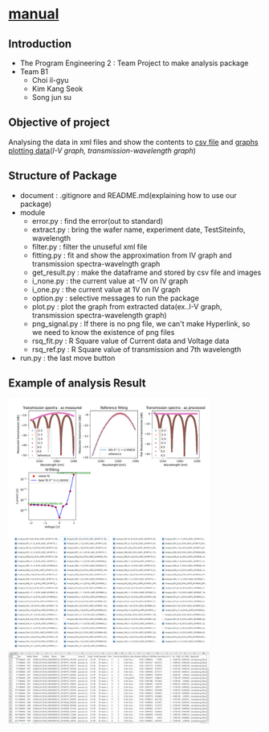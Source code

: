 # <u>manual</u>

## __Introduction__

+ The Program Engineering 2 : Team Project to make analysis package
+ Team B1
    * Choi il-gyu
    * Kim Kang Seok
    * Song jun su

## Objective of project

Analysing the data in xml files and show the contents to <u>csv file</u> and <u>graphs plotting data</u>(_I-V graph, transmission-wavelength graph_)

## Structure of Package

+ document : .gitignore and README.md(explaining how to use our package)
+ module 
    - error.py : find the error(out to standard)
    - extract.py : bring the wafer name, experiment date, TestSiteinfo, wavelength
    - filter.py : filter the unuseful xml file
    - fitting.py : fit and show the approximation from IV graph and transmission spectra-wavelngth graph
    - get_result.py : make the dataframe and stored by csv file and images
    - i_none.py : the current value at -1V on IV graph
    - i_one.py : the current value at 1V on IV graph
    - option.py : selective messages to run the package
    - plot.py : plot the graph from extracted data(ex..I-V graph, transmission spectra-wavelength graph)
    - png_signal.py : If there is no png file, we can't make Hyperlink, so we need to know the existence of png files
    - rsq_fit.py : R Square value of Current data and Voltage data
    - rsq_ref.py : R Square value of transmission and 7th wavelength
+ run.py : the last move button

## Example of analysis Result

<img src="./document/B1_1.png" width="400">
<img src="./document/B1_2.png" width="400">
<img src="./document/B1_3.png" width="400">
